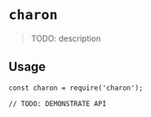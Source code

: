 # `charon`

> TODO: description

## Usage

```
const charon = require('charon');

// TODO: DEMONSTRATE API
```
